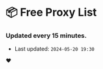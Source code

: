 # :package: Free Proxy List
### Updated every 15 minutes.

- Last updated: `2024-05-20 19:30`

:heart:
